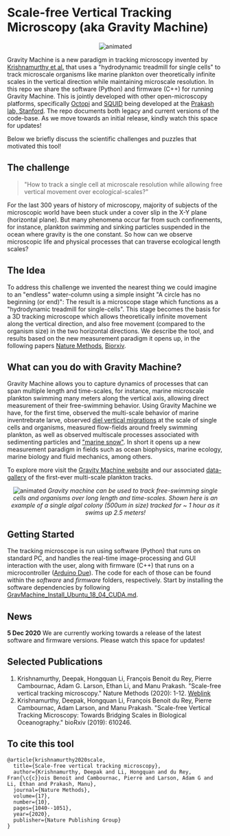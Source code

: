 # Scale-free Vertical Tracking Microscopy (aka Gravity Machine)

<p align="center">
  <img src="tracking_planktonic_larvae.gif" alt="animated" />
</p>

Gravity Machine is a new paradigm in tracking microscopy invented by [Krishnamurthy et al.](https://www.nature.com/articles/s41592-020-0924-7) that uses a "hydrodynamic treadmill for single cells"  to track microscale organisms like marine plankton over theoretically infinite scales in the vertical direction while maintaining microscale resolution. In this repo we share the software (Python) and firmware (C++) for running Gravity Machine. This is jointly developed with other open-microscopy platforms, specifically [Octopi](https://github.com/hongquanli/octopi-research) and [SQUID](https://github.com/prakashlab/squid-tracking) being developed at the [Prakash lab, Stanford](https://github.com/prakashlab). The repo documents both legacy and current versions of the code-base. As we move towards an initial release, kindly watch this space for updates! 

Below we briefly discuss the scientific challenges and puzzles that motivated this tool!

## The challenge

> "How to track a single cell at microscale resolution while allowing free vertical movement over ecological-scales?" 

For the last 300 years of history of microscopy, majority of subjects of the microscopic world have been stuck under a cover slip in the X-Y plane (horizontal plane). But many phenomena occur far from such confinements, for instance, plankton swimming and sinking particles suspended in the ocean where gravity is the one constant. So how can we observe microscopic life and physical processes that can traverse ecological length scales?

## The Idea
	
To address this challenge we invented the nearest thing we could imagine to an "endless" water-column using a simple insight "A circle has no beginning (or end)": The result is a microscope stage which functions as a "hydrodynamic treadmill for single-cells". This stage becomes the basis for a 3D tracking microscope which allows theoretically infinite movement along the vertical direction, and also free movement (compared to the organism size) in the two horizontal directions. We describe the tool, and results based on the new measurement paradigm it opens up, in the following papers [Nature Methods](https://www.nature.com/articles/s41592-020-0924-7), [Biorxiv](https://www.biorxiv.org/content/10.1101/610246v1).

## What can you do with Gravity Machine?

Gravity Machine allows you to capture dynamics of processes that can span multiple length and time-scales, for instance, marine microscale plankton swimming many meters along the vertical axis, allowing direct measurement of their free-swimming behavior. Using Gravity Machine we have, for the first time, observed the multi-scale behavior of marine inventrebrate larve, observed [diel vertical migrations](https://en.wikipedia.org/wiki/Diel_vertical_migration) at the scale of single cells and organisms, measured flow-fields around freely swimming plankton, as well as observed multiscale processes associated with sedimenting particles and ["marine snow"](https://en.wikipedia.org/wiki/Marine_snow). In short it opens up a new measurement paradigm in fields such as ocean biophysics, marine ecology, marine biology and fluid mechanics, among others. 

To explore more visit the [Gravity Machine website](https://gravitymachine.org/) and our associated [data-gallery](https://gravitymachine.org/gallery) of the first-ever multi-scale plankton tracks.

<p align="center">
  <img src="https://github.com/deepakkrishnamurthy/gravitymachine-research/blob/77954501d28fe29b6daffba4cdd72f2979bc67ac/Volvox_20x_1hour_track_abridged.gif" alt="animated" />
	<em>Gravity machine can be used to track free-swimming single cells and organisms over long length and time-scales. Shown here is an example of a single algal colony (500um in size) tracked for ~ 1 hour as it swims up 2.5 meters! </em>
</p>

## Getting Started

The tracking microscope is run using software (Python) that runs on standard PC, and handles the real-time image-processing and GUI interaction with the user, along with firmware (C++) that runs on a microcontroller ([Arduino Due](https://store.arduino.cc/usa/due)). The code for each of those can be found within the *software* and *firmware* folders, respectively. Start by installing the software dependencies by following [GravMachine_Install_Ubuntu_18_04_CUDA.md](https://github.com/deepakkrishnamurthy/gravitymachine-research/blob/d5c8d69aa91bfaa6998d162301d82193f917a471/GravMachine_Install_Ubuntu_18_04_CUDA.md).

## News
**5 Dec 2020** We are currently working towards a release of the latest software and firmware versions. Please watch this space for updates!

## Selected Publications
1. Krishnamurthy, Deepak, Hongquan Li, François Benoit du Rey, Pierre Cambournac, Adam G. Larson, Ethan Li, and Manu Prakash. "Scale-free vertical tracking microscopy." Nature Methods (2020): 1-12. [Weblink](https://www.nature.com/articles/s41592-020-0924-7)
2. Krishnamurthy, Deepak, Hongquan Li, François Benoit du Rey, Pierre Cambournac, Adam Larson, and Manu Prakash. "Scale-free Vertical Tracking Microscopy: Towards Bridging Scales in Biological Oceanography." bioRxiv (2019): 610246.

## To cite this tool
	@article{krishnamurthy2020scale,
	  title={Scale-free vertical tracking microscopy},
	  author={Krishnamurthy, Deepak and Li, Hongquan and du Rey, Fran{\c{c}}ois Benoit and Cambournac, Pierre and Larson, Adam G and Li, Ethan and Prakash, Manu},
	  journal={Nature Methods},
	  volume={17},
	  number={10},
	  pages={1040--1051},
	  year={2020},
	  publisher={Nature Publishing Group}
	}







